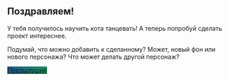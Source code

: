 ## Поздравляем!

У тебя получилось научить кота танцевать! А теперь попробуй сделать проект интереснее.

Подумай, что можно добавить к сделанному? Может, новый фон или нового персонажа? Что может делать другой персонаж?

<a href="/scratchtutorial/10.html" class="btn" style="background-color: #159957; background-image: linear-gradient(120deg, #155799, #159957);">Предыдущий</a>
